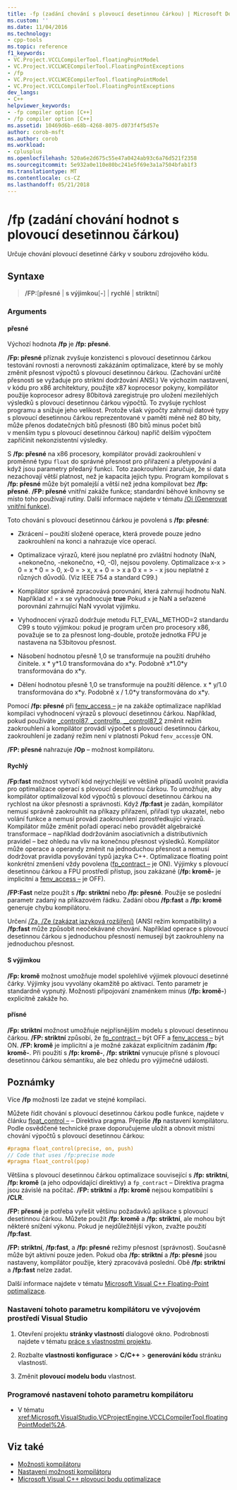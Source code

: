 ```yaml
---
title: -fp (zadání chování s plovoucí desetinnou čárkou) | Microsoft Docs
ms.custom: ''
ms.date: 11/04/2016
ms.technology:
- cpp-tools
ms.topic: reference
f1_keywords:
- VC.Project.VCCLCompilerTool.floatingPointModel
- VC.Project.VCCLWCECompilerTool.FloatingPointExceptions
- /fp
- VC.Project.VCCLWCECompilerTool.floatingPointModel
- VC.Project.VCCLCompilerTool.FloatingPointExceptions
dev_langs:
- C++
helpviewer_keywords:
- -fp compiler option [C++]
- /fp compiler option [C++]
ms.assetid: 10469d6b-e68b-4268-8075-d073f4f5d57e
author: corob-msft
ms.author: corob
ms.workload:
- cplusplus
ms.openlocfilehash: 520a6e2d675c55e47a0424ab93c6a76d521f2358
ms.sourcegitcommit: 5e932a0e110e80bc241e5f69e3a1a7504bfab1f3
ms.translationtype: MT
ms.contentlocale: cs-CZ
ms.lasthandoff: 05/21/2018
---
```

# <a name="fp-specify-floating-point-behavior"></a>/fp (zadání chování hodnot s plovoucí desetinnou čárkou)

Určuje chování plovoucí desetinné čárky v souboru zdrojového kódu.

## <a name="syntax"></a>Syntaxe

> **/FP:**[**přesné** | **s výjimkou**[**-**] | **rychlé** | **striktní**]

### <a name="arguments"></a>Arguments

#### <a name="precise"></a>přesné

Výchozí hodnota **/fp** je **/fp: přesné**.

**/Fp: přesné** příznak zvyšuje konzistenci s plovoucí desetinnou čárkou testování rovnosti a nerovnosti zakázáním optimalizace, které by se mohly změnit přesnost výpočtů s plovoucí desetinnou čárkou. (Zachování určité přesnosti se vyžaduje pro striktní dodržování ANSI.) Ve výchozím nastavení, v kódu pro x86 architektury, použijte x87 koprocesor pokyny, kompilátor použije koprocesor adresy 80bitová zaregistruje pro uložení mezilehlých výsledků s plovoucí desetinnou čárkou výpočtů. To zvyšuje rychlost programu a snižuje jeho velikost. Protože však výpočty zahrnují datové typy s plovoucí desetinnou čárkou reprezentované v paměti méně než 80 bity, může přenos dodatečných bitů přesnosti (80 bitů minus počet bitů v menším typu s plovoucí desetinnou čárkou) napříč delším výpočtem zapříčinit nekonzistentní výsledky.

S **/fp: přesné** na x86 procesory, kompilátor provádí zaokrouhlení v proměnné typu `float` do správné přesnost pro přiřazení a přetypování a když jsou parametry předaný funkci. Toto zaokrouhlení zaručuje, že si data nezachovají větší platnost, než je kapacita jejich typu. Program kompilovat s **/fp: přesné** může být pomalejší a větší než jedna kompilovat bez **/fp: přesné**. **/FP: přesné** vnitřní zakáže funkce; standardní běhové knihovny se místo toho používají rutiny. Další informace najdete v tématu [/Oi (Generovat vnitřní funkce)](../../build/reference/oi-generate-intrinsic-functions.md).

Toto chování s plovoucí desetinnou čárkou je povolená s **/fp: přesné**:

- Zkrácení – použití složené operace, která provede pouze jedno zaokrouhlení na konci a nahrazuje více operací.

- Optimalizace výrazů, které jsou neplatné pro zvláštní hodnoty (NaN, +nekonečno, -nekonečno, +0, -0), nejsou povoleny. Optimalizace x-x > 0 = x * 0 = > 0, x-0 = > x, x + 0 = > x a 0 x = > - x jsou neplatné z různých důvodů. (Viz IEEE 754 a standard C99.)

- Kompilátor správně zpracovává porovnání, která zahrnují hodnotu NaN. Například x! = x se vyhodnocuje **true** Pokud `x` je NaN a seřazené porovnání zahrnující NaN vyvolat výjimku.

- Vyhodnocení výrazů dodržuje metodu FLT_EVAL_METHOD=2 standardu C99 s touto výjimkou: pokud je program určen pro procesory x86, považuje se to za přesnost long-double, protože jednotka FPU je nastavena na 53bitovou přesnost.

- Násobení hodnotou přesně 1,0 se transformuje na použití druhého činitele. x * y\*1.0 transformována do x\*y. Podobně x\*1.0\*y transformována do x\*y.

- Dělení hodnotou přesně 1,0 se transformuje na použití dělence. x * y/1.0 transformována do x\*y. Podobně x / 1.0\*y transformována do x\*y.

Pomocí **/fp: přesné** při [fenv_access –](../../preprocessor/fenv-access.md) je na zakáže optimalizace například kompilaci vyhodnocení výrazů s plovoucí desetinnou čárkou. Například, pokud používáte [_control87, _controlfp, \__control87_2](../../c-runtime-library/reference/control87-controlfp-control87-2.md) změnit režim zaokrouhlení a kompilátor provádí výpočet s plovoucí desetinnou čárkou, zaokrouhlení je zadaný režim není v platnosti Pokud `fenv_access`je ON.

**/FP: přesné** nahrazuje **/Op** – možnost kompilátoru.

#### <a name="fast"></a>Rychlý

**/Fp:fast** možnost vytvoří kód nejrychlejší ve většině případů uvolnit pravidla pro optimalizace operací s plovoucí desetinnou čárkou. To umožňuje, aby kompilátor optimalizoval kód výpočtů s plovoucí desetinnou čárkou na rychlost na úkor přesnosti a správnosti. Když **/fp:fast** je zadán, kompilátor nemusí správně zaokrouhlit na příkazy přiřazení, přiřadí typ ukazatel, nebo volání funkce a nemusí provádí zaokrouhlení zprostředkující výrazů. Kompilátor může změnit pořadí operací nebo provádět algebraické transformace – například dodržováním asociativních a distributivních pravidel – bez ohledu na vliv na konečnou přesnost výsledků. Kompilátor může operace a operandy změnit na jednoduchou přesnost a nemusí dodržovat pravidla povyšování typů jazyka C++. Optimalizace floating point konkrétní zmenšení vždy povolena ([fp_contract –](../../preprocessor/fp-contract.md) je ON). Výjimky s plovoucí desetinnou čárkou a FPU prostředí přístup, jsou zakázané (**/fp: kromě-** je implicitní a [fenv_access –](../../preprocessor/fenv-access.md) je OFF).

**/FP:Fast** nelze použít s **/fp: striktní** nebo **/fp: přesné**. Použije se poslední parametr zadaný na příkazovém řádku. Zadání obou **/fp:fast** a **/fp: kromě** generuje chybu kompilátoru.

Určení [/Za, /Ze (zakázat jazyková rozšíření)](../../build/reference/za-ze-disable-language-extensions.md) (ANSI režim kompatibility) a **/fp:fast** může způsobit neočekávané chování. Například operace s plovoucí desetinnou čárkou s jednoduchou přesností nemusejí být zaokrouhleny na jednoduchou přesnost.

#### <a name="except"></a>S výjimkou

**/Fp: kromě** možnost umožňuje model spolehlivé výjimek plovoucí desetinné čárky. Výjimky jsou vyvolány okamžitě po aktivaci. Tento parametr je standardně vypnutý. Možnosti připojování znaménkem minus (**/fp: kromě-**) explicitně zakáže ho.

#### <a name="strict"></a>přísné

**/Fp: striktní** možnost umožňuje nejpřísnějším modelu s plovoucí desetinnou čárkou. **/FP: striktní** způsobí, že [fp_contract –](../../preprocessor/fp-contract.md) být OFF a [fenv_access –](../../preprocessor/fenv-access.md) být ON. **/FP: kromě** je implicitní a je možné zakázat explicitním zadáním **/fp: kromě-**. Při použití s **/fp: kromě-**, **/fp: striktní** vynucuje přísné s plovoucí desetinnou čárkou sémantiku, ale bez ohledu pro výjimečné události.

## <a name="remarks"></a>Poznámky

Více **/fp** možnosti lze zadat ve stejné kompilaci.

Můžete řídit chování s plovoucí desetinnou čárkou podle funkce, najdete v článku [float_control –](../../preprocessor/float-control.md) – Direktiva pragma. Přepíše **/fp** nastavení kompilátoru. Podle osvědčené technické praxe doporučujeme uložit a obnovit místní chování výpočtů s plovoucí desetinnou čárkou:

```cpp
#pragma float_control(precise, on, push)
// Code that uses /fp:precise mode
#pragma float_control(pop)
```

Většina s plovoucí desetinnou čárkou optimalizace související s **/fp: striktní**, **/fp: kromě** (a jeho odpovídající direktivy) a `fp_contract` – Direktiva pragma jsou závislé na počítač. **/FP: striktní** a **/fp: kromě** nejsou kompatibilní s **/CLR**.

**/FP: přesné** je potřeba vyřešit většinu požadavků aplikace s plovoucí desetinnou čárkou. Můžete použít **/fp: kromě** a **/fp: striktní**, ale mohou být některé snížení výkonu. Pokud je nejdůležitější výkon, zvažte použití **/fp:fast**.

**/FP: striktní**, **/fp:fast**, a **/fp: přesné** režimy přesnost (správnost). Současně může být aktivní pouze jeden. Pokud oba **/fp: striktní** a **/fp: přesné** jsou nastaveny, kompilátor použije, který zpracovává poslední. Obě **/fp: striktní** a **/fp:fast** nelze zadat.

Další informace najdete v tématu [Microsoft Visual C++ Floating-Point optimalizace](floating-point-optimization.md).

### <a name="to-set-this-compiler-option-in-the-visual-studio-development-environment"></a>Nastavení tohoto parametru kompilátoru ve vývojovém prostředí Visual Studio

1. Otevření projektu **stránky vlastností** dialogové okno. Podrobnosti najdete v tématu [práce s vlastnostmi projektu](../../ide/working-with-project-properties.md).

1. Rozbalte **vlastnosti konfigurace** > **C/C++** > **generování kódu** stránku vlastností.

1. Změnit **plovoucí modelu bodu** vlastnost.

### <a name="to-set-this-compiler-option-programmatically"></a>Programové nastavení tohoto parametru kompilátoru

- V tématu <xref:Microsoft.VisualStudio.VCProjectEngine.VCCLCompilerTool.floatingPointModel%2A>.

## <a name="see-also"></a>Viz také

- [Možnosti kompilátoru](compiler-options.md)
- [Nastavení možností kompilátoru](setting-compiler-options.md)
- [Microsoft Visual C++ plovoucí bodu optimalizace](floating-point-optimization.md)